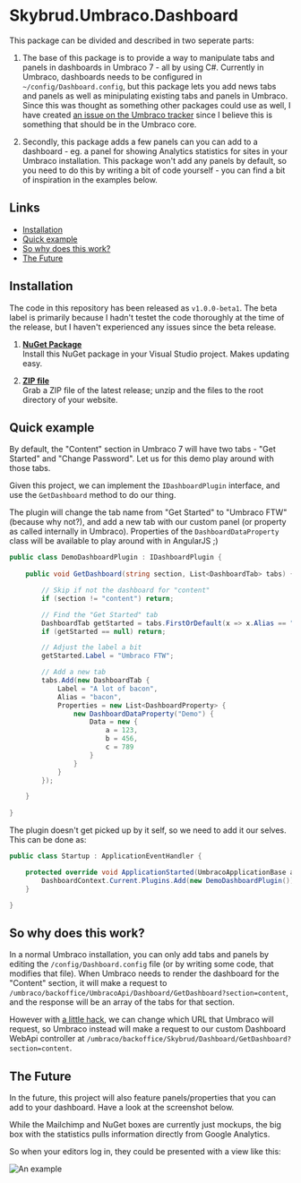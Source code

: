 # Skybrud.Umbraco.Dashboard 

This package can be divided and described in two seperate parts:

1. The base of this package is to provide a way to manipulate tabs and panels in dashboards in Umbraco 7 - all by using C#. Currently in Umbraco, dashboards needs to be configured in `~/config/Dashboard.config`, but this package lets you add news tabs and panels as well as minipulating existing tabs and panels in Umbraco. Since this was thought as something other packages could use as well, I have created [an issue on the Umbraco tracker](http://issues.umbraco.org/issue/U4-6557) since I believe this is something that should be in the Umbraco core.

2. Secondly, this package adds a few panels can you can add to a dashboard - eg. a panel for showing Analytics statistics for sites in your Umbraco installation. This package won't add any panels by default, so you need to do this by writing a bit of code yourself - you can find a bit of inspiration in the examples below.

## Links

- <a href="#installation">Installation</a>
- <a href="#quick-example">Quick example</a>
- <a href="#so-why-does-this-work">So why does this work?</a>
- <a href="#the-future">The Future</a>

## Installation

The code in this repository has been released as `v1.0.0-beta1`. The beta label is primarily because I hadn't testet the code thoroughly at the time of the release, but I haven't experienced any issues since the beta release.

1. [**NuGet Package**][NuGetPackage]  
Install this NuGet package in your Visual Studio project. Makes updating easy.

2. [**ZIP file**][GitHubRelease]  
Grab a ZIP file of the latest release; unzip and the files to the root directory of your website.

## Quick example

By default, the "Content" section in Umbraco 7 will have two tabs - "Get Started" and "Change Password". Let us for this demo play around with those tabs.

Given this project, we can implement the `IDashboardPlugin` interface, and use the `GetDashboard` method to do our thing.

The plugin will change the tab name from "Get Started" to "Umbraco FTW" (because why not?), and add a new tab with our custom panel (or property as called internally in Umbraco). Properties of the `DashboardDataProperty` class will be available to play around with in AngularJS ;)

```C#
public class DemoDashboardPlugin : IDashboardPlugin {
    
    public void GetDashboard(string section, List<DashboardTab> tabs) {

        // Skip if not the dashboard for "content"
        if (section != "content") return;

        // Find the "Get Started" tab
        DashboardTab getStarted = tabs.FirstOrDefault(x => x.Alias == "GetStarted");
        if (getStarted == null) return;

        // Adjust the label a bit
        getStarted.Label = "Umbraco FTW";

        // Add a new tab
        tabs.Add(new DashboardTab {
            Label = "A lot of bacon",
            Alias = "bacon",
            Properties = new List<DashboardProperty> {
                new DashboardDataProperty("Demo") {
                    Data = new {
                        a = 123,
                        b = 456,
                        c = 789
                    }
                }
            }
        });

    }
    
}
```

The plugin doesn't get picked up by it self, so we need to add it our selves. This can be done as:

```C#
public class Startup : ApplicationEventHandler {

    protected override void ApplicationStarted(UmbracoApplicationBase app, ApplicationContext ctx) {
        DashboardContext.Current.Plugins.Add(new DemoDashboardPlugin());
    }

}
```

## So why does this work?

In a normal Umbraco installation, you can only add tabs and panels by editing the `/config/Dashboard.config` file (or by writing some code, that modifies that file). When Umbraco needs to render the dashboard for the "Content" section, it will make a request to `/umbraco/backoffice/UmbracoApi/Dashboard/GetDashboard?section=content`, and the response will be an array of the tabs for that section.

However with [a little hack](https://github.com/abjerner/Skybrud.Umbraco.Dashboard/blob/master/src/Skybrud.Umbraco.Dashboard/DashboardStartup.cs#L28), we can change which URL that Umbraco will request, so Umbraco instead will make a request to our custom Dashboard WebApi controller at `/umbraco/backoffice/Skybrud/Dashboard/GetDashboard?section=content`.

## The Future

In the future, this project will also feature panels/properties that you can add to your dashboard. Have a look at the screenshot below.

While the Mailchimp and NuGet boxes are currently just mockups, the big box with the statistics pulls information directly from Google Analytics.

So when your editors log in, they could be presented with a view like this:

![An example](https://github.com/abjerner/Skybrud.Umbraco.Dashboard/blob/master/images/readme-dashboard-preview.png)


[NuGetPackage]: https://www.nuget.org/packages/Skybrud.Umbraco.Dashboard
[GitHubRelease]: https://github.com/abjerner/Skybrud.Umbraco.Dashboard/releases/latest
